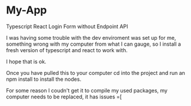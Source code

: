 # My-App
Typescript React Login Form without Endpoint API

I was having some trouble with the dev enviroment was set up for me, something wrong with my computer from what I can gauge, so I install a fresh version of typescript and react to work with.

I hope that is ok.

Once you have pulled this to your computer cd into the project and run an npm install to install the nodes. 

For some reason I coudn't get it to compile my used packages, my computer needs to be replaced, it has issues =[


